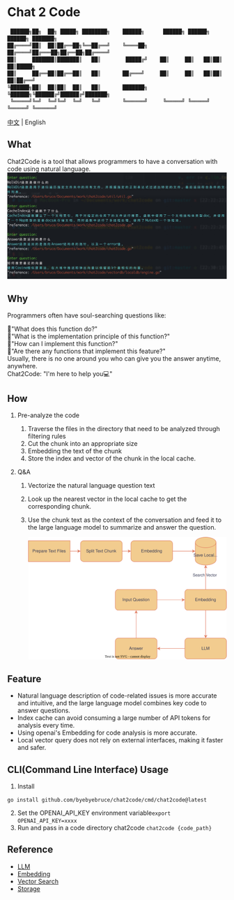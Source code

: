 # Chat 2 Code

```shell
 ██████╗██╗  ██╗ █████╗ ████████╗    ██████╗      ██████╗ ██████╗ ██████╗ ███████╗
██╔════╝██║  ██║██╔══██╗╚══██╔══╝    ╚════██╗    ██╔════╝██╔═══██╗██╔══██╗██╔════╝
██║     ███████║███████║   ██║        █████╔╝    ██║     ██║   ██║██║  ██║█████╗  
██║     ██╔══██║██╔══██║   ██║       ██╔═══╝     ██║     ██║   ██║██║  ██║██╔══╝  
╚██████╗██║  ██║██║  ██║   ██║       ███████╗    ╚██████╗╚██████╔╝██████╔╝███████╗
 ╚═════╝╚═╝  ╚═╝╚═╝  ╚═╝   ╚═╝       ╚══════╝     ╚═════╝ ╚═════╝ ╚═════╝ ╚══════╝
```
[中文](./README.md) | English

## What
Chat2Code is a tool that allows programmers to have a conversation with code using natural language.
![](./doc/preview.png)

## Why
Programmers often have soul-searching questions like:

🤔"What does this function do?"  
🤔"What is the implementation principle of this function?"  
🤔"How can I implement this function?"  
🤔"Are there any functions that implement this feature?"  
Usually, there is no one around you who can give you the answer anytime, anywhere.  
Chat2Code: "I'm here to help you💻"


## How
1. Pre-analyze the code
   1. Traverse the files in the directory that need to be analyzed through filtering rules
   2. Cut the chunk into an appropriate size
   3. Embedding the text of the chunk
   4. Store the index and vector of the chunk in the local cache.
   
2. Q&A
   1. Vectorize the natural language question text
   2. Look up the nearest vector in the local cache to get the corresponding chunk.
   3. Use the chunk text as the context of the conversation and feed it to the large language model to summarize and answer the question.

      ![](./doc/arch.drawio.svg)

## Feature
* Natural language description of code-related issues is more accurate and intuitive, and the large language model combines key code to answer questions.
* Index cache can avoid consuming a large number of API tokens for analysis every time.
* Using openai's Embedding for code analysis is more accurate.
* Local vector query does not rely on external interfaces, making it faster and safer.



## CLI(Command Line Interface) Usage
1. Install
```shell
go install github.com/byebyebruce/chat2code/cmd/chat2code@latest
```
2. Set the OPENAI_API_KEY environment variable`export OPENAI_API_KEY=xxxx`
3. Run and pass in a code directory chat2code `chat2code {code_path}`

## Reference
* [LLM](https://platform.openai.com/docs/guides/chat)
* [Embedding](https://platform.openai.com/docs/guides/embeddings)
* [Vector Search](./vector_store/math.go)
* [Storage](https://github.com/boltdb/bolt)